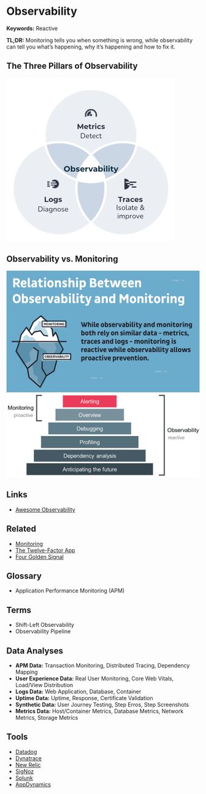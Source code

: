 # Observability

**Keywords:** Reactive

**TL;DR:** Monitoring tells you when something is wrong, while observability can tell you what’s happening, why it’s happening and how to fix it.

## The Three Pillars of Observability

![Three Pillars of Observability](/assets/images/devops/three-pillars-of-observability.png)

## Observability vs. Monitoring

![Observability vs. Monitoring](/assets/images/devops/observability-vs-monitoring.png)
![Observability Pyramid](/assets/images/devops/observability-pyramid.png)

## Links

- [Awesome Observability](https://github.com/adriannovegil/awesome-observability)

## Related

- [Monitoring](/devops/monitoring.md)
- [The Twelve-Factor App](/12factor.md)
- [Four Golden Signal](/4-golden-signals.md)

## Glossary

- Application Performance Monitoring (APM)

## Terms

- Shift-Left Observability
- Observability Pipeline

## Data Analyses

- **APM Data:** Transaction Monitoring, Distributed Tracing, Dependency Mapping
- **User Experience Data:** Real User Monitoring, Core Web Vitals, Load/View Distribution
- **Logs Data:** Web Application, Database, Container
- **Uptime Data:** Uptime, Response, Certificate Validation
- **Synthetic Data:** User Journey Testing, Step Erros, Step Screenshots
- **Metrics Data:** Host/Container Metrics, Database Metrics, Network Metrics, Storage Metrics

<!--
- Error Tracking
- Security Monitoring
-->

## Tools

- [Datadog](/datadog.md)
- [Dynatrace](/dynatrace.md)
- [New Relic](/newrelic/README.md)
- [SigNoz](/signoz.md)
- [Splunk](/splunk.md)
- [AppDynamics](https://appdynamics.com)

<!--
- [Grafana](/grafana/README.md)
-->
